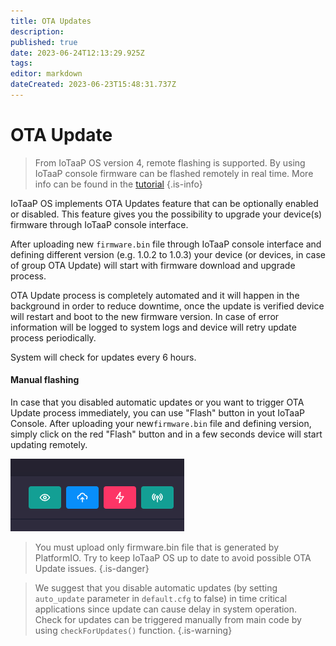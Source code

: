 ```yaml
---
title: OTA Updates
description: 
published: true
date: 2023-06-24T12:13:29.925Z
tags: 
editor: markdown
dateCreated: 2023-06-23T15:48:31.737Z
---
```


# OTA Update

> From IoTaaP OS version 4, remote flashing is supported. By using IoTaaP console firmware can be flashed remotely in real time. More info can be found in the [tutorial](https://docs.iotaap.io/docs-tutorials/iotaap-cloud-remote-flash/)
{.is-info}


IoTaaP OS implements OTA Updates feature that can be optionally enabled or disabled. This feature gives you the possibility to upgrade your device(s) firmware through IoTaaP console interface. 

After uploading new `firmware.bin` file through IoTaaP console interface and defining different version (e.g. 1.0.2 to 1.0.3) your device (or devices, in case of group OTA Update) will start with firmware download and upgrade process. 

OTA Update process is completely automated and it will happen in the background in order to reduce downtime, once the update is verified device will restart and boot to the new firmware version. In case of error information will be logged to system logs and device will retry update process
periodically. 

System will check for updates every 6 hours.

#### Manual flashing
In case that you disabled automatic updates or you want to trigger OTA Update process immediately, you can use "Flash" button in yout IoTaaP Console. 
After uploading your new`firmware.bin` file and defining version, simply click on the red "Flash" button and in a few seconds device will start updating remotely. 

![iotaap-console-buttons.png](/assets/iotaap-console-buttons.png)

> You must upload only firmware.bin file that is generated by PlatformIO. Try to keep IoTaaP OS up to date to avoid possible OTA Update issues.
{.is-danger}


> We suggest that you disable automatic updates (by setting `auto_update` parameter in `default.cfg` to false) in time critical applications since update can cause delay in system operation. Check for updates can be triggered manually from main code by using `checkForUpdates()` function.
{.is-warning}

